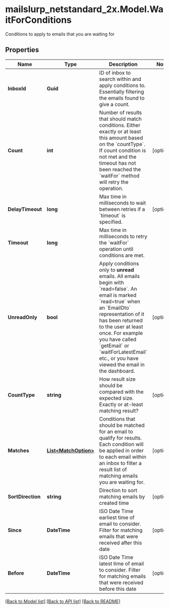 # mailslurp_netstandard_2x.Model.WaitForConditions
Conditions to apply to emails that you are waiting for

## Properties

Name | Type | Description | Notes
------------ | ------------- | ------------- | -------------
**InboxId** | **Guid** | ID of inbox to search within and apply conditions to. Essentially filtering the emails found to give a count. | 
**Count** | **int** | Number of results that should match conditions. Either exactly or at least this amount based on the &#x60;countType&#x60;. If count condition is not met and the timeout has not been reached the &#x60;waitFor&#x60; method will retry the operation. | [optional] 
**DelayTimeout** | **long** | Max time in milliseconds to wait between retries if a &#x60;timeout&#x60; is specified. | [optional] 
**Timeout** | **long** | Max time in milliseconds to retry the &#x60;waitFor&#x60; operation until conditions are met. | 
**UnreadOnly** | **bool** | Apply conditions only to **unread** emails. All emails begin with &#x60;read&#x3D;false&#x60;. An email is marked &#x60;read&#x3D;true&#x60; when an &#x60;EmailDto&#x60; representation of it has been returned to the user at least once. For example you have called &#x60;getEmail&#x60; or &#x60;waitForLatestEmail&#x60; etc., or you have viewed the email in the dashboard. | [optional] 
**CountType** | **string** | How result size should be compared with the expected size. Exactly or at-least matching result? | [optional] 
**Matches** | [**List&lt;MatchOption&gt;**](MatchOption) | Conditions that should be matched for an email to qualify for results. Each condition will be applied in order to each email within an inbox to filter a result list of matching emails you are waiting for. | [optional] 
**SortDirection** | **string** | Direction to sort matching emails by created time | [optional] 
**Since** | **DateTime** | ISO Date Time earliest time of email to consider. Filter for matching emails that were received after this date | [optional] 
**Before** | **DateTime** | ISO Date Time latest time of email to consider. Filter for matching emails that were received before this date | [optional] 

[[Back to Model list]](../README#documentation-for-models) [[Back to API list]](../README#documentation-for-api-endpoints) [[Back to README]](../README)

